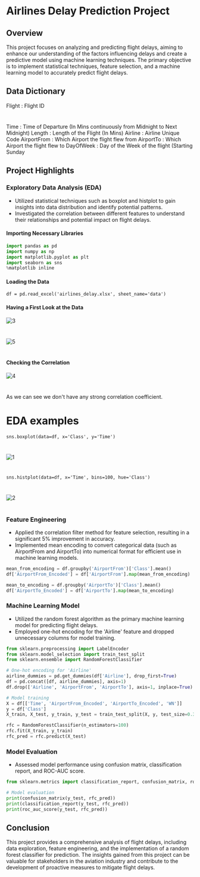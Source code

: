# Airlines Delay Prediction Project

## Overview
This project focuses on analyzing and predicting flight delays, aiming to enhance our understanding of the factors influencing delays and create a predictive model using machine learning techniques. The primary objective is to implement statistical techniques, feature selection, and a machine learning model to accurately predict flight delays.

## Data Dictionary
Flight      : Flight ID 
#
Time        : Time of Departure (In Mins continuously from Midnight to Next Midnight)
Length      : Length of the Flight (In Mins)
Airline     : Airline Unique Code
AirportFrom : Which Airport the flight flew from
AirportTo   : Which Airport the flight flew to
DayOfWeek   : Day of the Week of the flight (Starting Sunday

## Project Highlights

### Exploratory Data Analysis (EDA)
- Utilized statistical techniques such as boxplot and histplot to gain insights into data distribution and identify potential patterns.
- Investigated the correlation between different features to understand their relationships and potential impact on flight delays.
  
#### Importing Necessary Libraries
```python
import pandas as pd
import numpy as np
import matplotlib.pyplot as plt
import seaborn as sns
%matplotlib inline
```
#### Loading the Data
```
df = pd.read_excel('airlines_delay.xlsx', sheet_name='data')
```
#### Having a First Look at the Data
![3](https://github.com/himehul/Airlines-Delay-Prediction-Project/assets/139626006/3b34da98-18a9-4ebe-a055-a92fafc01b8d)
#
![5](https://github.com/himehul/Airlines-Delay-Prediction-Project/assets/139626006/4e325575-f460-44d0-ab1a-77bca14aa556)

#
#### Checking the Correlation
![4](https://github.com/himehul/Airlines-Delay-Prediction-Project/assets/139626006/5dcfe38a-97eb-4d32-8f50-a22fbe6b6ea4)
#
As we can see we don't have any strong correlation coefficient.
#
# EDA examples
```
sns.boxplot(data=df, x='Class', y='Time')
```
#
![1](https://github.com/himehul/Airlines-Delay-Prediction-Project/assets/139626006/c1f911f3-925a-435e-9bb0-094933717eba)

#
```
sns.histplot(data=df, x='Time', bins=100, hue='Class')
```
#
![2](https://github.com/himehul/Airlines-Delay-Prediction-Project/assets/139626006/1903154c-c605-4134-974e-e5d057d73aae)

#
### Feature Engineering
- Applied the correlation filter method for feature selection, resulting in a significant 5% improvement in accuracy.
- Implemented mean encoding to convert categorical data (such as AirportFrom and AirportTo) into numerical format for efficient use in machine learning models.

```python
mean_from_encoding = df.groupby('AirportFrom')['Class'].mean()
df['AirportFrom_Encoded'] = df['AirportFrom'].map(mean_from_encoding)

mean_to_encoding = df.groupby('AirportTo')['Class'].mean()
df['AirportTo_Encoded'] = df['AirportTo'].map(mean_to_encoding)
```

### Machine Learning Model
- Utilized the random forest algorithm as the primary machine learning model for predicting flight delays.
- Employed one-hot encoding for the 'Airline' feature and dropped unnecessary columns for model training.

```python
from sklearn.preprocessing import LabelEncoder
from sklearn.model_selection import train_test_split
from sklearn.ensemble import RandomForestClassifier

# One-hot encoding for 'Airline'
airline_dummies = pd.get_dummies(df['Airline'], drop_first=True)
df = pd.concat([df, airline_dummies], axis=1)
df.drop(['Airline', 'AirportFrom', 'AirportTo'], axis=1, inplace=True)

# Model training
X = df[['Time', 'AirportFrom_Encoded', 'AirportTo_Encoded', 'WN']]
y = df['Class']
X_train, X_test, y_train, y_test = train_test_split(X, y, test_size=0.3, random_state=101)

rfc = RandomForestClassifier(n_estimators=100)
rfc.fit(X_train, y_train)
rfc_pred = rfc.predict(X_test)
```

### Model Evaluation
- Assessed model performance using confusion matrix, classification report, and ROC-AUC score.

```python
from sklearn.metrics import classification_report, confusion_matrix, roc_auc_score

# Model evaluation
print(confusion_matrix(y_test, rfc_pred))
print(classification_report(y_test, rfc_pred))
print(roc_auc_score(y_test, rfc_pred))
```

## Conclusion
This project provides a comprehensive analysis of flight delays, including data exploration, feature engineering, and the implementation of a random forest classifier for prediction. The insights gained from this project can be valuable for stakeholders in the aviation industry and contribute to the development of proactive measures to mitigate flight delays.
